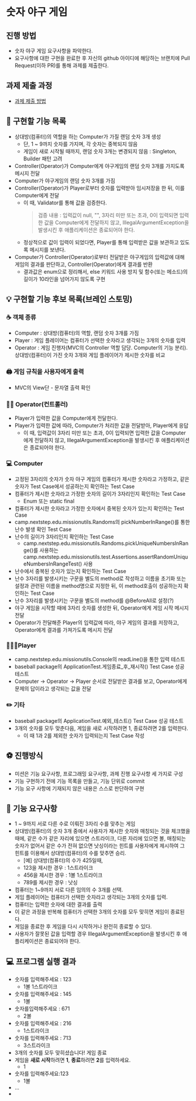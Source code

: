 # 숫자 야구 게임
## 진행 방법
* 숫자 야구 게임 요구사항을 파악한다.
* 요구사항에 대한 구현을 완료한 후 자신의 github 아이디에 해당하는 브랜치에 Pull Request(이하 PR)를 통해 과제를 제출한다.

## 과제 제출 과정
* [과제 제출 방법](https://github.com/next-step/nextstep-docs/tree/master/precourse)

## ︎📝 구현할 기능 목록
* 상대방(컴퓨터)의 역할을 하는 Computer가 가질 랜덤 숫자 3개 생성
    * 단, 1 ~ 9까지 숫자를 가지며, 각 숫자는 중복되지 않음
    * 게임이 새로 시작될 때까지, 랜덤 숫자 3개는 변경되지 않음 : Singleton, Builder 패턴 고려
* Controller(Operator)가 Computer에게 야구게임의 랜덤 숫자 3개를 가지도록 메시지 전달
* Computer가 야구게임의 랜덤 숫자 3개를 가짐
* Controller(Operator)가 Player로부터 숫자를 입력받아 임시저장을 한 뒤, 이를 Computer에게 전달
  * 이 때, Validator를 통해 값을 검증한다.
    > 검증 내용 : 입력값이 null, "", 3자리 미만 또는 초과, 0이 입력되면 입력한 값을 Computer에게 전달하지 않고,
    IllegalArgumentException을 발생시킨 후 애플리케이션은 종료되어야 한다.
  * 정상적으로 값이 입력이 되었다면, Player를 통해 입력받은 값을 보관하고 있도록 메시지를 보낸다.
* Computer가 Controller(Operator)로부터 전달받은 야구게임의 입력값에 대해 게임의 결과를 판단하고,
  Controller(Operator)에게 결과를 반환
  * 결과값은 enum으로 정리해서, else 키워드 사용 방지 및 함수(또는 메소드)의 길이가 10라인을 넘어가지 않도록 구현

## ︎💡 구현할 기능 후보 목록(브레인 스토밍)
### ☕️ 객체 종류
* Computer : 상대방(컴퓨터)의 역할, 랜덤 숫자 3개를 가짐
* Player : 게임 플레이어는 컴퓨터가 선택한 숫자라고 생각되는 3개의 숫자를 입력
* Operator : 게임 진행자(MVC의 Controller 역할 담당. Computer의 기능 분리). 상대방(컴퓨터)이 가진 숫자 3개와 게임 플레이어가 제시한 숫자를 비교

### 🖨 게임 규칙을 사용자에게 출력
* MVC의 View단 - 문자열 출력 확인

### 🤹🏼 Operator(컨트롤러)
* Player가 입력한 값을 Computer에게 전달한다.
* Player가 입력한 값에 따라, Computer가 처리한 값을 전달받아, Player에게 응답
    * 이 때, 입력값이 3자리 미만 또는 초과, 0이 입력되면 입력한 값을 Computer에게 전달하지 않고,
      IllegalArgumentException을 발생시킨 후 애플리케이션은 종료되어야 한다.

### 💻 Computer
* 고정된 3자리의 숫자가 숫자 야구 게임의 컴퓨터가 제시한 숫자라고 가정하고, 같은 숫자가 Test Case에서 성공하는지 확인하는 Test Case
* 컴퓨터가 제시한 숫자라고 가정한 숫자의 길이가 3자리인지 확인하는 Test Case
    * Enum 또는 static final
* 컴퓨터가 제시한 숫자라고 가정한 숫자에서 중복된 숫자가 있는지 확인하는 Test Case
* camp.nextstep.edu.missionutils.Randoms의 pickNumberInRange()를 통한 난수 발생 확인 Test Case
* 난수의 길이가 3자리인지 확인하는 Test Case
    * camp.nextstep.edu.missionutils.Randoms.pickUniqueNumbersInRange()를 사용하는
      camp.nextstep.edu.missionutils.test.Assertions.assertRandomUniqueNumbersInRangeTest() 사용
* 난수에서 중복된 숫자가 있는지 확인하는 Test Case
* 난수 3자리를 발생시키는 구문을 별도의 method로 작성하고 이름을 초기화 또는 설정과 관련된 이름을 method명으로 지정한 뒤,
  이 method호출이 성공하는지 확인하는 Test Case
* 난수 3자리를 발생시키는 구문을 별도의 method를 @BeforeAll로 설정(?)
* 야구 게임을 시작할 때에 3자리 숫자를 생성한 뒤, Operator에게 게임 시작 메시지 전달
* Operator가 전달해준 Player의 입력값에 따라, 야구 게임의 결과를 저장하고, Operator에게 결과를 가져가도록 메시지 전달

### 🧑🏻‍💻Player
* camp.nextstep.edu.missionutils.Console의 readLine()을 통한 입력 테스트
* baseball package의 ApplicationTest.게임종료_후_재시작() Test Case 성공 테스트
* Computer -> Operator -> Player 순서로 전달받은 결과를 보고, Operator에게 문제의 답이라고 생각되는 값을 전달


### ✏️ 기타
* baseball package의 ApplicationTest.예외_테스트() Test Case 성공 테스트
* 3개의 숫자를 모두 맞춘다음, 게임을 새로 시작하려면 1, 종료하려면 2를 입력한다.
    * 이 때 1과 2를 제외한 숫자가 입력되는지 Test Case 작성

## ⚽ 진행방식
* 미션은 기능 요구사항, 프로그래밍 요구사항, 과제 진행 요구사항 세 가지로 구성
* 기능 구현하기 전에 기능 목록을 만들고, 기능 단위로 commit
* 기능 요구 사항에 기재되지 않은 내용은 스스로 판단하여 구현

## 💬 기능 요구사항
* 1 ~ 9까지 서로 다른 수로 이뤄진 3자리 수를 맞추는 게임
* 상대방(컴퓨터)의 숫자 3개 중에서 사용자가 제시한 숫자와 매칭되는 것을 체크했을 때에, 같은 수가 같은 자리에 있으면
  스트라이크, 다른 자리에 있으면 볼, 매칭되는 숫자가 없어서 같은 수가 전혀 없으면 낫싱이라는 힌트를 사용자에게 제시하여
  그 힌트를 이용해서 상대방(컴퓨터)의 수를 맞추면 승리.
    * [예] 상대방(컴퓨터)의 수가 425일때,
    * 123을 제시한 경우 : 1스트라이크
    * 456을 제시한 경우 : 1볼 1스트라이크
    * 789를 제시한 경우 : 낫싱
* 컴퓨터는 1~9까지 서로 다른 임의의 수 3개를 선택.
* 게임 플레이어는 컴퓨터가 선택한 숫자라고 생각되는 3개의 숫자를 입력.
* 컴퓨터는 입력한 숫자에 대한 결과를 출력
* 이 같은 과정을 반복해 컴퓨터가 선택한 3개의 숫자를 모두 맞히면 게임이 종료된다.
* 게임을 종료한 후 게임을 다시 시작하거나 완전히 종료할 수 있다.
* 사용자가 잘못된 값을 입력할 경우 IllegalArgumentException을 발생시킨 후 애플리케이션은 종료되어야 한다.

## ‍💻 프로그램 실행 결과
* 숫자를 입력해주세요 : 123
    * 1볼 1스트라이크
* 숫자를 입력해주세요 : 145
    * 1볼
* 숫자를입력해주세요 : 671
    * 2볼
* 숫자를 입력해주세요 : 216
    * 1스트라이크
* 숫자를 입력해주세요 : 713
    * 3스트라이크
* 3개의 숫자를 모두 맞히셨습니다! 게임 종료
* 게임을 **새로 시작**하려면 **1**, **종료**하려면 **2**를 입력하세요.
    * 1
* 숫자를 입력해주세요:123
    * 1볼
* ...
* 